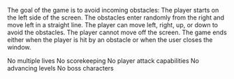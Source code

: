 The goal of the game is to avoid incoming obstacles:
The player starts on the left side of the screen.
The obstacles enter randomly from the right and move left in a straight line.
The player can move left, right, up, or down to avoid the obstacles.
The player cannot move off the screen.
The game ends either when the player is hit by an obstacle or when the user closes the window.


No multiple lives
No scorekeeping
No player attack capabilities
No advancing levels
No boss characters